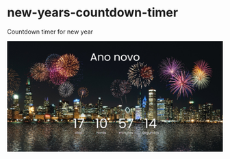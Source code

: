 # new-years-countdown-timer
Countdown timer for new year

![Front page](https://github.com/ClaudioNoggueira/new-years-countdown-timer/blob/main/screenshots/frontpage.png)
